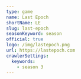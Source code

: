 ```yaml
---
type: game
name: Last Epoch
shortName: LE
slug: last-epoch
seasonKeyword: season
official: true
logo: /img/lastepoch.png
url: https://lastepoch.com
crawlerSettings:
  keywords:
    - season 3
---
```

